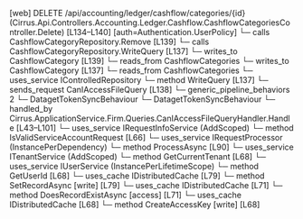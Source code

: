 [web] DELETE /api/accounting/ledger/cashflow/categories/{id}  (Cirrus.Api.Controllers.Accounting.Ledger.Cashflow.CashflowCategoriesController.Delete)  [L134–L140] [auth=Authentication.UserPolicy]
  └─ calls CashflowCategoryRepository.Remove [L139]
  └─ calls CashflowCategoryRepository.WriteQuery [L137]
  └─ writes_to CashflowCategory [L139]
    └─ reads_from CashflowCategories
  └─ writes_to CashflowCategory [L137]
    └─ reads_from CashflowCategories
  └─ uses_service IControlledRepository<CashflowCategory>
    └─ method WriteQuery [L137]
  └─ sends_request CanIAccessFileQuery [L138]
    └─ generic_pipeline_behaviors 2
      └─ DatagetTokenSyncBehaviour
      └─ DatagetTokenSyncBehaviour
    └─ handled_by Cirrus.ApplicationService.Firm.Queries.CanIAccessFileQueryHandler.Handle [L43–L101]
      └─ uses_service IRequestInfoService (AddScoped)
        └─ method IsValidServiceAccountRequest [L66]
      └─ uses_service IRequestProcessor (InstancePerDependency)
        └─ method ProcessAsync [L90]
      └─ uses_service ITenantService (AddScoped)
        └─ method GetCurrentTenant [L68]
      └─ uses_service IUserService (InstancePerLifetimeScope)
        └─ method GetUserId [L68]
      └─ uses_cache IDistributedCache [L79]
        └─ method SetRecordAsync [write] [L79]
      └─ uses_cache IDistributedCache [L71]
        └─ method DoesRecordExistAsync [access] [L71]
      └─ uses_cache IDistributedCache [L68]
        └─ method CreateAccessKey [write] [L68]

